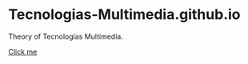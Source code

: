 # Tecnologias-Multimedia.github.io
Theory of Tecnologías Multimedia.

[Click me](http://Tecnologias-multimedia.github.io)
